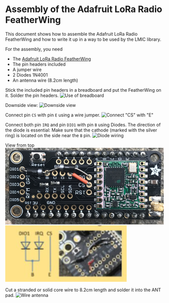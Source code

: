 # Assembly of the Adafruit LoRa Radio FeatherWing
This document shows how to assemble the Adafruit LoRa Radio FeatherWing
and how to write it up in a way to be used by the LMIC library.

For the assembly, you need
* The [Adafruit LoRa Radio FeatherWing](https://learn.adafruit.com/radio-featherwing)
* The pin headers included 
* A jumper wire
* 2 Diodes 1N4001
* An antenna wire (8.2cm length)


Stick the included pin headers in a breadboard and put the FeatherWing on it.
Solder the pin headers.
![Use of breadboard](media/soldering02.png)

Downside view:
![Downside view](media/soldering01.png)

Connect pin `CS` with pin `E` using a wire jumper.
![Connect "CS" with "E"](media/soldering03.png)

Connect both pin `IRQ` and pin `DIO1` with pin `B` using Diodes. 
The direction of the diode is essential: Make sure that the cathode (marked with the silver ring)
is located on the side near the `B` pin.
![Diode wiring](media/soldering04.png)

View from top
![Diode wiring](media/soldering04a.png)
![Diode wiring](media/soldering04b.png)

Cut a stranded or solid core wire to 8.2cm length and solder it into the ANT pad.
![Wire antenna](media/soldering05.png)